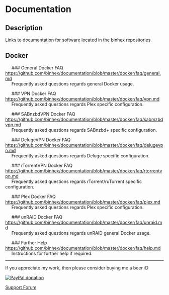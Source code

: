 # **Documentation**

## **Description**
Links to documentation for software located in the binhex repositories.

## Docker

&nbsp;&nbsp;&nbsp;&nbsp; ### General Docker FAQ
&nbsp;&nbsp;&nbsp;&nbsp; https://github.com/binhex/documentation/blob/master/docker/faq/general.md  
&nbsp;&nbsp;&nbsp;&nbsp; Frequently asked questions regards general Docker usage.

&nbsp;&nbsp;&nbsp;&nbsp; ### VPN Docker FAQ
&nbsp;&nbsp;&nbsp;&nbsp; https://github.com/binhex/documentation/blob/master/docker/faq/vpn.md  
&nbsp;&nbsp;&nbsp;&nbsp; Frequently asked questions regards Plex specific configuration.

&nbsp;&nbsp;&nbsp;&nbsp; ### SABnzbdVPN Docker FAQ
&nbsp;&nbsp;&nbsp;&nbsp; https://github.com/binhex/documentation/blob/master/docker/faq/sabmzbdvpn.md  
&nbsp;&nbsp;&nbsp;&nbsp; Frequently asked questions regards SABnzbd+ specific configuration.

&nbsp;&nbsp;&nbsp;&nbsp; ### DelugeVPN Docker FAQ
&nbsp;&nbsp;&nbsp;&nbsp; https://github.com/binhex/documentation/blob/master/docker/faq/delugevpn.md  
&nbsp;&nbsp;&nbsp;&nbsp; Frequently asked questions regards Deluge specific configuration.

&nbsp;&nbsp;&nbsp;&nbsp; ### rTorrentVPN Docker FAQ
&nbsp;&nbsp;&nbsp;&nbsp; https://github.com/binhex/documentation/blob/master/docker/faq/rtorrentvpn.md  
&nbsp;&nbsp;&nbsp;&nbsp; Frequently asked questions regards rTorrent/ruTorrent specific configuration.

&nbsp;&nbsp;&nbsp;&nbsp; ### Plex Docker FAQ
&nbsp;&nbsp;&nbsp;&nbsp; https://github.com/binhex/documentation/blob/master/docker/faq/plex.md  
&nbsp;&nbsp;&nbsp;&nbsp; Frequently asked questions regards Plex specific configuration.

&nbsp;&nbsp;&nbsp;&nbsp; ### unRAID Docker FAQ
&nbsp;&nbsp;&nbsp;&nbsp; https://github.com/binhex/documentation/blob/master/docker/faq/unraid.md  
&nbsp;&nbsp;&nbsp;&nbsp; Frequently asked questions regards unRAID general Docker usage.

&nbsp;&nbsp;&nbsp;&nbsp; ### Further Help
&nbsp;&nbsp;&nbsp;&nbsp; https://github.com/binhex/documentation/blob/master/docker/faq/help.md  
&nbsp;&nbsp;&nbsp;&nbsp; Instructions for further help if required.

---
If you appreciate my work, then please consider buying me a beer  :D

[![PayPal donation](https://www.paypal.com/en_US/i/btn/btn_donate_SM.gif)](https://www.paypal.com/cgi-bin/webscr?cmd=_s-xclick&hosted_button_id=MM5E27UX6AUU4)

[Support Forum](http://lime-technology.com/forum/index.php?topic=45811.0)